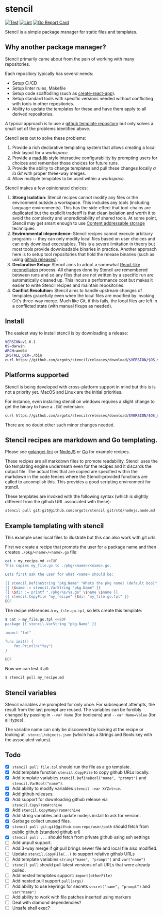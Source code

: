 # stencil

[![Test](https://github.com/argots/stencil/workflows/Test/badge.svg)](https://github.com/argots/stencil/actions?query=workflow%3ATest)
[![Lint](https://github.com/argots/stencil/workflows/Lint/badge.svg)](https://github.com/argots/stencil/actions?query=workflow%3ALint)
[![Go Report Card](https://goreportcard.com/badge/github.com/argots/stencil)](https://goreportcard.com/report/github.com/argots/stencil)

Stencil is a simple package manager for static files and templates.

## Why another package manager?

Stencil primarily came about from the pain of working with many
repositories.

Each repository typically has several needs:

- Setup CI/CD
- Setup linter rules, Makefile
- Setup code scaffodling (such as
[create-react-app](https://github.com/facebook/create-react-app)). 
- Setup standard tools with specific versions needed without
conflicting with tools in other repositories.
- Ability to update the templates for these and have them apply to all
derived repositories.

A typical approach is to use a [github template
repository](https://help.github.com/en/github/creating-cloning-and-archiving-repositories/creating-a-template-repository)
but only solves a small set of the problems identified above.

Stencil sets out to solve these problems:

1. Provide a rich declarative templating system that allows creating a
local disk layout for a *workspace*.
2. Provide a [mad-lib](https://en.wikipedia.org/wiki/Mad_Libs) style
interactive configurability by prompting users for choices and
remember those choices for future runs.
3. Provide the ability to change templates and pull these changes
locally *a la Git* with proper three-way merges.
4. Allow multiple templates to be used within a *workspace.*


Stencil makes a few opinionated choices:

1. **Strong Isolation:**  Stencil recipes cannot modify any files or
the environment outside a workspace.  This includes any tools
(including language environments).  This has the side-effect that
tool-chains are duplicated but the expliclit tradeoff is that clean
isolation and worth it to avoid the complexity and unpredictability of
shared tools.  At some point, Stencil may get smart enough to use
[Content addressable
storage](https://en.wikipedia.org/wiki/Content-addressable_storage) techniques.
2. **Environmental idependence:** Stencil recipes cannot execute
arbitrary programs -- they can only modify local files based on user
choices and can only download executables.  This is a severe
limitation in theory but most tools provide downloadable binaries in
practice.  Another approach here is to setup tool repositories that
hold the release binaries (such as using [github
releases](https://help.github.com/en/enterprise/2.13/user/articles/creating-releases)).
3. **Declarative Setup:** Stencil aims to adopt a somewhat [React-like
reconciliaton](https://reactjs.org/docs/reconciliation.html) process.
All changes done by Stencil are remembered between runs and so any
files that are not written by a specific run are automatically
cleaned up. This incurs a performance cost but makes it easier to
write Stencil recipes and maintain repositories.
4. **Conflict Resolution:** Stencil aims to handle upstream changes of
templates gracefully even when the local files are modified by
invoking Git's three-way merge.  Much like Git, if this fails, the
local files are left in a conflicted state (with manual fixups as
needed).

## Install

The easiest way to install stencil is by downloading a release:

```sh
VERSION=v1.0.1
OS=darwin
ARCH=amd64
INSTALL_DIR=./bin
curl https://github.com/argots/stencil/releases/download/$VERSION/$OS_$ARCH.zip | tar -C $INSTALL_DIR -xvf - 
```

## Platforms supported

Stencil is being developed with cross-platform support in mind but
this is is not a priority yet.  MacOS and Linux are the initial
priorities.

For instance, even installing stencil on windows requires a slight
change to get the binary to have a `.EXE` extension: 

```sh
curl https://github.com/argots/stencil/releases/download/$VERSION/$OS_$ARCH.zip | tar -C $INSTALL_DIR -xvf - stencil --transform "s/stencil/stencil.exe"
```

There are no doubt other such minor changes needed.

## Stencil recipes are markdown and Go templating.

Please see
[golangci-lint](https://github.com/argots/stencil/blob/master/std/golangci-lint.md)
or
[NodeJS](https://github.com/argots/stencil/blob/master/std/nodejs.node.md)
or [Go](https://github.com/argots/stencil/blob/master/std/golang.md)
for example recipes.

These recipes are all markdown files to promote readability.  Stencil
uses the Go templating engine underneath even for the recipes and it
discards the output file.  The actual files that are copied are
specified within the markdown in the code fences where the
Stencil-provided functions are called to accomplish this.  This
provides a good scripting environment for stencil.

These templates are invoked with the following syntax (which is
slightly different from the github URL associated with these):

```bash
stencil pull git:git@github.com:argots/stencil.git/std/nodejs.node.md
```

## Example templating with stencil

This example uses local files to illustrate but this can also work
with git urls.

First we create a recipe that prompts the user for a package name and
then creates `./pkg/<name>/<name>.go` file:

```bash
cat > my_recipe.md <<EOF
This copies my_file.go to ./pkg/<name>/<name>.go.

Lets first ask the user for what <name> should be:

{{ stencil.DefineString "pkg.Name" "Whats the pkg name? (default boo)" }}
{{ \$name := stencil.VarString "pkg.Name" }}
{{ \$dir := printf "./pkg/%s/%s.go" \$name \$name }}
{{ stencil.CopyFile "my_recipe" \$dir "my_file.go.tpl" }}
EOF
```

The recipe references a `my_file.go.tpl`, so lets create this template:

```bash
$ cat > my_file.go.tpl <<EOF
package {{ stencil.VarString "pkg.Name" }}

import "fmt"

func init() {
	fmt.Println("Yay")
}

EOF
```

Now we can test it all:


```bash
$ stencil pull my_recipe.md
```

## Stencil variables

Stencil variables are prompted for only once.  For subsequent
attempts, the result from the last prompt are reused.  The variables
can be forcibly changed by passing in `--var Name` (for booleans) and
`--var Name=Value` (for all types).

The variable name can only be discovered by looking at the recipe or
looking at `.stencil/objects.json` (which has a Strings and Bools key
with the associated values).

## Todo

- [X] `stencil pull file.tpl` should run the file as a go template.
- [X] Add template function `stencil.CopyFile` to copy github URLs locally.
- [X] Add template variables `stencil.DefineBool("name", "prompt")` and `stencil.VarBool("name")`.
- [X] Add ability to modify variables `stencil -var XYZ=true`.
- [X] Add github releases.
- [X] Add support for downloading  github release via `stencil.CopyFromArchive`
- [X] Add `stencil.CopyManyFromArchive`
- [X] Add string variables and update nodejs install to ask for version.
- [X] Garbage collect unused files.
- [X] `stencil pull git:git@github.com:repo/user/path` should fetch from public github (standard github url)
- [X] `stencil pull ...` should fetch from private github using ssh settings
- [ ] Add unpull support.
- [ ] Add 3-way merge if git pull brings newer file and local file also modified.
- [ ] Update `stencil.CopyFile(..)` to support relative github URLs
- [ ] Add template variables `string("name", "prompt")` and `var("name")`
- [ ] `stencil pull` should pull latest versions of all URLs that were already pulled.
- [ ] Add nested templates support: `import(otherFile)`
- [ ] Add nested pull support `pull(args)`
- [ ] Add ability to use keyrings for secrets `secret("name", "prompt")` and `var("name")`
- [ ] Add ability to work with file patches inserted using markers
- [ ] Deal with diamond dependencies?
- [ ] Unsafe shell exec?